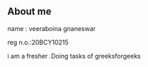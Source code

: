 ## About me

name : veeraboina gnaneswar


reg n.o.:20BCY10215

i am a fresher .Doing tasks of greeksforgeeks
